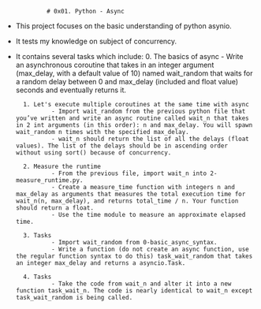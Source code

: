                 # 0x01. Python - Async

- This project focuses on the basic understanding of python asynio.
- It tests my knowledge on subject of concurrency.
- It contains several tasks which include:
        0. The basics of async
                - Write an asynchronous coroutine that takes in an integer argument (max_delay, with a default value of 10) named wait_random that waits for a random delay between 0 and max_delay (included and float value) seconds and eventually returns it.

        1. Let's execute multiple coroutines at the same time with async
                - Import wait_random from the previous python file that you’ve written and write an async routine called wait_n that takes in 2 int arguments (in this order): n and max_delay. You will spawn wait_random n times with the specified max_delay.
                - wait_n should return the list of all the delays (float values). The list of the delays should be in ascending order without using sort() because of concurrency.

        2. Measure the runtime
                - From the previous file, import wait_n into 2-measure_runtime.py.
                - Create a measure_time function with integers n and max_delay as arguments that measures the total execution time for wait_n(n, max_delay), and returns total_time / n. Your function should return a float.
                - Use the time module to measure an approximate elapsed time.

        3. Tasks
                - Import wait_random from 0-basic_async_syntax.
                - Write a function (do not create an async function, use the regular function syntax to do this) task_wait_random that takes an integer max_delay and returns a asyncio.Task.

        4. Tasks
                - Take the code from wait_n and alter it into a new function task_wait_n. The code is nearly identical to wait_n except task_wait_random is being called.
